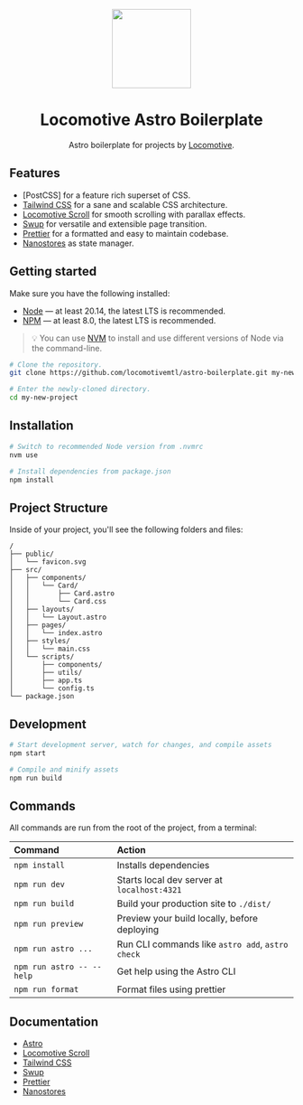 <p align="center">
    <a href="https://github.com/locomotivemtl/locomotive-boilerplate">
        <img src="https://user-images.githubusercontent.com/4596862/54868065-c2aea200-4d5e-11e9-9ce3-e0013c15f48c.png" height="140">
    </a>
</p>
<h1 align="center">Locomotive Astro Boilerplate</h1>
<p align="center">Astro boilerplate for projects by <a href="https://locomotive.ca/">Locomotive</a>.</p>

## Features

-   [PostCSS] for a feature rich superset of CSS.
-   [Tailwind CSS] for a sane and scalable CSS architecture.
-   [Locomotive Scroll] for smooth scrolling with parallax effects.
-   [Swup] for versatile and extensible page transition.
-   [Prettier] for a formatted and easy to maintain codebase.
-   [Nanostores] as state manager.

## Getting started

Make sure you have the following installed:

-   [Node] — at least 20.14, the latest LTS is recommended.
-   [NPM] — at least 8.0, the latest LTS is recommended.

> 💡 You can use [NVM] to install and use different versions of Node via the command-line.

```sh
# Clone the repository.
git clone https://github.com/locomotivemtl/astro-boilerplate.git my-new-project

# Enter the newly-cloned directory.
cd my-new-project
```

## Installation

```sh
# Switch to recommended Node version from .nvmrc
nvm use

# Install dependencies from package.json
npm install
```

## Project Structure

Inside of your project, you'll see the following folders and files:

```text
/
├── public/
│   └── favicon.svg
├── src/
│   ├── components/
│   │   └── Card/
│   │       ├── Card.astro
│   │       └── Card.css
│   ├── layouts/
│   │   └── Layout.astro
│   ├── pages/
│   │   └── index.astro
│   ├── styles/
│   │   └── main.css
│   └── scripts/
│       ├── components/
│       ├── utils/
│       ├── app.ts
│       └── config.ts
└── package.json
```

## Development

```sh
# Start development server, watch for changes, and compile assets
npm start

# Compile and minify assets
npm run build
```

## Commands

All commands are run from the root of the project, from a terminal:

| Command                   | Action                                           |
| :------------------------ | :----------------------------------------------- |
| `npm install`             | Installs dependencies                            |
| `npm run dev`             | Starts local dev server at `localhost:4321`      |
| `npm run build`           | Build your production site to `./dist/`          |
| `npm run preview`         | Preview your build locally, before deploying     |
| `npm run astro ...`       | Run CLI commands like `astro add`, `astro check` |
| `npm run astro -- --help` | Get help using the Astro CLI                     |
| `npm run format`          | Format files using prettier                      |

## Documentation

-   [Astro]
-   [Locomotive Scroll]
-   [Tailwind CSS]
-   [Swup]
-   [Prettier]
-   [Nanostores]

[Astro]: https://docs.astro.build/en/getting-started/
[Tailwind CSS]: https://tailwindcss.com/docs/installation
[Locomotive Scroll]: https://scroll.locomotive.ca/docs
[Sass]: https://sass-lang.com/
[Swup]: https://swup.js.org/getting-started/
[Node]: https://nodejs.org/
[NPM]: https://npmjs.com/
[NVM]: https://github.com/nvm-sh/nvm
[Prettier]: https://prettier.io/
[Nanostores]: https://github.com/nanostores/nanostores
